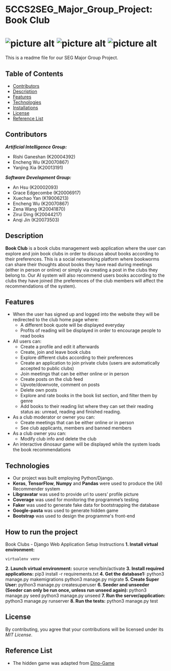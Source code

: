 # 5CCS2SEG_Major_Group_Project: Book Club
![picture alt](https://img.shields.io/badge/tests-607%20passed-brightgreen)
![picture alt](https://img.shields.io/badge/coverage-93%25-green)
![picture alt](https://img.shields.io/badge/licence-MIT-9cf)
=============
This is a readme file for our SEG Major Group Project.

## Table of Contents
  * [Contributors](#Contributors "Go to Contributors")
  * [Description](#Description "Go to Description")
  * [Features](#Features "Go to Features")
  * [Technologies](#Technologies "Go to Technologies")
  * [Installations](#How-to-run-the-project "Go to Installations")
  * [License](#License "Go to License")
  * [Reference List](#Reference-list "Go to Reference List")

## Contributors
***Artificial Intelligence Group:***
  * Rishi Ganeshan (K20004392)
  * Encheng Wu (K20070867)
  * Yanjing Xia (K20013191)

***Software Development Group:***
* An Hsu (K20002093)
* Grace Edgecombe (K20006917)
* Xuechao Yan (K19006213)
* Encheng Wu (K20070867)
* Zena Wang (K20041870)
* Zirui Ding (K20044217)
* Anqi Jin (K20073503)

## Description
**Book Club** is a book clubs management web application where the user can explore and join book clubs in order to discuss about books according to their preferences. This is a social networking platform where bookworms can share their thoughts about books they have read during meetings (either in person or online) or simply via creating a post in the clubs they belong to. Our AI system will also recommend users books according to the clubs they have joined (the preferences of the club members will affect the recommendations of the system).

## Features
* When the user has signed up and logged into the website they will be redirected to the club home page where:
	* A different book quote will be displayed everyday
	* Profits of reading will be displayed in order to encourage people to read books
* All users can:
	* Create a profile and edit it afterwards
	* Create, join and leave book clubs
	* Explore different clubs according to their preferences
	* Create an application to join private clubs (users are automatically accepted to public clubs)
	* Join meetings that can be either online or in person
	* Create posts on the club feed
	* Upvote/downvote, comment on posts
	* Delete own posts
	* Explore and rate books in the book list section, and filter them by genre
	* Add books to their reading list where they can set their reading status as: unread, reading and finished reading.
* As a club moderator or owner you can:
	* Create meetings that can be either online or in person
  * See club applicants, members and banned members
* As a club owner you can:
	* Modify club info and delete the club
* An interactive dinosaur game will be displayed while the system loads the book recommendations

## Technologies
* Our project was built employing Python/Django.
* **Keras**, **TensorFlow**, **Numpy** and **Pandas** were used to produce the (AI) Recommender system
* **Libgravatar** was used to provide url to users’ profile picture
* **Coverage** was used for monitoring the programme’s testing
* **Faker** was used to generate fake data for bootstrapping the database
* **Google-pasta** was used to generate hidden game
* **Bootstrap** was used to design the programme's front-end

<!-- The location where the software or software component is deployed and sufficient information to access it.  The latter includes access credentials for the different types of user who may employ the software. -->

## How to run the project
Book Clubs - Django Web Application Setup Instructions
**1. Install virtual environment:**  

    virtualenv venv
**2. Launch virtual environment:**
    source venv/bin/activate
**3. Install required applications:**
    pip3 install -r requirements.txt
**4. Get the database1:**
    python3 manage.py makemigrations
    python3 manage.py migrate
**5. Create Super User:**
    python3 manage.py createsuperuser
**6. Seeder and unseeder (Seeder can only be run once, unless run unseed again):**
    python3 manage.py seed
    python3 manage.py unseed
**7. Run the server/application:**
    python3 manage.py runserver
**8. Run the tests:**
    python3 manage.py test

## License
By contributing, you agree that your contributions will be licensed under its *MIT License*.

## Reference List
* The hidden game was adapted from [Dino-Game](https://github.com/WebDevSimplified/chrome-dino-game-clone "Dino-Game")
